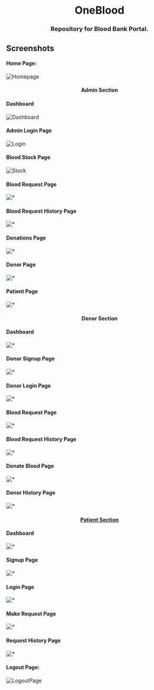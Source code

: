 <h1 align="center">OneBlood</h1>

<h3 align="center">Repository for Blood Bank Portal.</h3>

## Screenshots

#### Home Page:

![Homepage](./screenshots/Home.png)

<!--  -->

<h4 align="center"><strong>Admin Section</strong></h4>

#### Dashboard

![Dashboard](./screenshots/Admin/Admin-Dashboard.png)

#### Admin Login Page

![Login](./screenshots/Admin/Admin-Login.png)

#### Blood Stock Page

![Stock](./screenshots/Admin/Admin-Blood-Stock.png)

#### Blood Request Page

![*](./screenshots/Admin/Admin-Blood-Requests.png)

#### Blood Request History Page

![*](./screenshots/Admin/Admin-Blood-Request-History.png)

#### Donations Page

![*](./screenshots/Admin/Admin-Donations.png)

#### Donor Page

![*](./screenshots/Admin/Admin-Donor-Tab.png)

#### Patient Page

![*](./screenshots/Admin/Admin-Patient-Tab.png)

<!--  -->

<h4 align="center"><strong>Donor Section</strong></h4>

#### Dashboard

![*](./screenshots/Donor/Donor-Dashboard.png)

#### Donor Signup Page

![*](./screenshots/Donor/Donor-Signup.png)

#### Donor Login Page

![*](./screenshots/Donor/Donor-Login.png)

#### Blood Request Page

![*](./screenshots/Donor/Donor-Blood-Request.png)

#### Blood Request History Page

![*](./screenshots/Donor/Donor-Blood-Request-History.png)

#### Donate Blood Page

![*](./screenshots/Donor/Donor-Donate-Blood.png)

#### Donor History Page

![*](./screenshots/Donor/Donor-Donation-History.png)

<!--  -->

<h4 align="center"><strong><u>Patient Section</u></strong></h4>

#### Dashboard

![*](./screenshots/Patient/Patient-Dashboard.png)

#### Signup Page

![*](./screenshots/Patient/Patient-Signup.png)

#### Login Page

![*](./screenshots/Patient/Patient-Login.png)

#### Make Request Page

![*](./screenshots/Patient/Patient-Make-Request.png)

#### Request History Page

![*](./screenshots/Patient/Patient-Request-History.png)

<!--  -->

#### Logout Page:

![LogoutPage](./screenshots/Logout.png)
